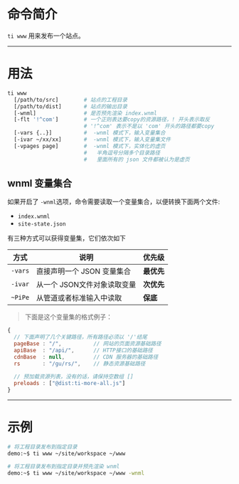 # 命令简介 

`ti www` 用来发布一个站点。

-------------------------------------------------------------
# 用法
 
```bash
ti www 
  [/path/to/src]        # 站点的工程目录
  [/path/to/dist]       # 站点的输出目录
  [-wnml]               # 是否预先渲染 index.wnml
  [-flt '!^com']        # 一个正则表达要copy的资源路径，! 开头表示取反
                        # '!^com' 表示不是以 'com' 开头的路径都要copy
  [-vars {..}]          #  -wnml 模式下，输入变量集合
  [-ivar ~/xx/xx]       #  -wnml 模式下，输入变量集文件
  [-vpages page]        #  -wnml 模式下，实体化的虚页
                        #   半角逗号分隔多个目录路径
                        #   里面所有的 json 文件都被认为是虚页
```

## wnml 变量集合

如果开启了 `-wnml`选项，命令需要读取一个变量集合，以便转换下面两个文件:

- `index.wnml`
- `site-state.json`

有三种方式可以获得变量集，它们依次如下

   方式  | 说明               | 优先级
--------|--------------------|-----------
`-vars` | 直接声明一个 JSON 变量集合  | **最优先**
`-ivar` | 从一个 JSON文件对象读取变量 | **次优先**
`~PiPe` | 从管道或者标准输入中读取    | **保底**

> 下面是这个变量集的格式例子：

```js
{
  // 下面声明了几个关键路径，所有路径必须以 '/'结尾
  pageBase : "/",          // 网站的页面资源基础路径
  apiBase  : "/api/",      // HTTP接口的基础路径
  cdnBase  : null,         // CDN 服务器的基础路径
  rs       : "/gu/rs/",    // 静态资源基础路径
  
  // 预加载资源列表，没有的话，请保持空数组 []
  preloads : ["@dist:ti-more-all.js"]
}
```

-------------------------------------------------------------
# 示例

```bash
# 将工程目录发布到指定目录
demo:~$ ti www ~/site/workspace ~/www

# 将工程目录发布到指定目录并预先渲染 wnml
demo:~$ ti www ~/site/workspace ~/www -wnml
```
